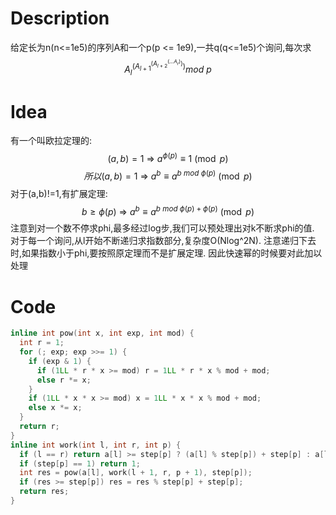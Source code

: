 # Description
给定长为n(n<=1e5)的序列A和一个p(p <= 1e9),一共q(q<=1e5)个询问,每次求
$$ A_l^{\Big ( {A_{l+1}^{\big (  A_{l+2}^{ ( \dots A_r ) }  \big )}} \Big ) } mod \ p $$
# Idea
有一个叫欧拉定理的:
$$ (a,b)=1 \ \Rightarrow \ a^{\phi(p)} \equiv 1 \pmod p $$
$$ 所以(a,b)=1 \ \Rightarrow \ a^{b} \equiv a^{b \ mod \ \phi(p)} \pmod p $$
对于(a,b)!=1,有扩展定理:
$$ b \ge \phi(p) \ \Rightarrow \ a^{b} \equiv a^{b \ mod \ \phi(p)+\phi(p)} \pmod p $$
注意到对一个数不停求phi,最多经过log步,我们可以预处理出对k不断求phi的值.
对于每一个询问,从l开始不断递归求指数部分,复杂度O(Nlog^2N).
注意递归下去时,如果指数小于phi,要按照原定理而不是扩展定理.
因此快速幂的时候要对此加以处理
# Code
```cpp Core Part
inline int pow(int x, int exp, int mod) {
  int r = 1;
  for (; exp; exp >>= 1) {
    if (exp & 1) {
      if (1LL * r * x >= mod) r = 1LL * r * x % mod + mod;
      else r *= x;
    }
    if (1LL * x * x >= mod) x = 1LL * x * x % mod + mod;
    else x *= x;
  }
  return r;
}
inline int work(int l, int r, int p) {
  if (l == r) return a[l] >= step[p] ? (a[l] % step[p]) + step[p] : a[l];
  if (step[p] == 1) return 1;
  int res = pow(a[l], work(l + 1, r, p + 1), step[p]);
  if (res >= step[p]) res = res % step[p] + step[p];
  return res;
}
```
